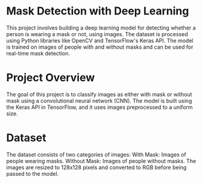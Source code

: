 # Mask Detection with Deep Learning
This project involves building a deep learning model for detecting whether a person is wearing a mask or not, using images. The dataset is processed using Python libraries like OpenCV and TensorFlow's Keras API. The model is trained on images of people with and without masks and can be used for real-time mask detection.
# Project Overview
The goal of this project is to classify images as either with mask or without mask using a convolutional neural network (CNN). The model is built using the Keras API in TensorFlow, and it uses images preprocessed to a uniform size.

# Dataset
The dataset consists of two categories of images:
With Mask: Images of people wearing masks.
Without Mask: Images of people without masks.
The images are resized to 128x128 pixels and converted to RGB before being passed to the model.

